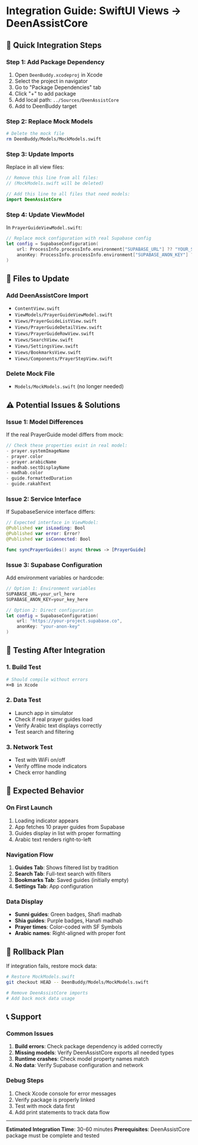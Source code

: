 # Integration Guide: SwiftUI Views → DeenAssistCore

## 🎯 **Quick Integration Steps**

### **Step 1: Add Package Dependency**
1. Open `DeenBuddy.xcodeproj` in Xcode
2. Select the project in navigator
3. Go to "Package Dependencies" tab
4. Click "+" to add package
5. Add local path: `../Sources/DeenAssistCore`
6. Add to DeenBuddy target

### **Step 2: Replace Mock Models**
```bash
# Delete the mock file
rm DeenBuddy/Models/MockModels.swift
```

### **Step 3: Update Imports**
Replace in all view files:
```swift
// Remove this line from all files:
// (MockModels.swift will be deleted)

// Add this line to all files that need models:
import DeenAssistCore
```

### **Step 4: Update ViewModel**
In `PrayerGuideViewModel.swift`:
```swift
// Replace mock configuration with real Supabase config
let config = SupabaseConfiguration(
    url: ProcessInfo.processInfo.environment["SUPABASE_URL"] ?? "YOUR_SUPABASE_URL",
    anonKey: ProcessInfo.processInfo.environment["SUPABASE_ANON_KEY"] ?? "YOUR_SUPABASE_ANON_KEY"
)
```

## 🔧 **Files to Update**

### **Add DeenAssistCore Import**
- `ContentView.swift`
- `ViewModels/PrayerGuideViewModel.swift`
- `Views/PrayerGuideListView.swift`
- `Views/PrayerGuideDetailView.swift`
- `Views/PrayerGuideRowView.swift`
- `Views/SearchView.swift`
- `Views/SettingsView.swift`
- `Views/BookmarksView.swift`
- `Views/Components/PrayerStepView.swift`

### **Delete Mock File**
- `Models/MockModels.swift` (no longer needed)

## ⚠️ **Potential Issues & Solutions**

### **Issue 1: Model Differences**
If the real PrayerGuide model differs from mock:
```swift
// Check these properties exist in real model:
- prayer.systemImageName
- prayer.color
- prayer.arabicName
- madhab.sectDisplayName
- madhab.color
- guide.formattedDuration
- guide.rakahText
```

### **Issue 2: Service Interface**
If SupabaseService interface differs:
```swift
// Expected interface in ViewModel:
@Published var isLoading: Bool
@Published var error: Error?
@Published var isConnected: Bool

func syncPrayerGuides() async throws -> [PrayerGuide]
```

### **Issue 3: Supabase Configuration**
Add environment variables or hardcode:
```swift
// Option 1: Environment variables
SUPABASE_URL=your_url_here
SUPABASE_ANON_KEY=your_key_here

// Option 2: Direct configuration
let config = SupabaseConfiguration(
    url: "https://your-project.supabase.co",
    anonKey: "your-anon-key"
)
```

## 🧪 **Testing After Integration**

### **1. Build Test**
```bash
# Should compile without errors
⌘+B in Xcode
```

### **2. Data Test**
- Launch app in simulator
- Check if real prayer guides load
- Verify Arabic text displays correctly
- Test search and filtering

### **3. Network Test**
- Test with WiFi on/off
- Verify offline mode indicators
- Check error handling

## 📱 **Expected Behavior**

### **On First Launch**
1. Loading indicator appears
2. App fetches 10 prayer guides from Supabase
3. Guides display in list with proper formatting
4. Arabic text renders right-to-left

### **Navigation Flow**
1. **Guides Tab**: Shows filtered list by tradition
2. **Search Tab**: Full-text search with filters
3. **Bookmarks Tab**: Saved guides (initially empty)
4. **Settings Tab**: App configuration

### **Data Display**
- **Sunni guides**: Green badges, Shafi madhab
- **Shia guides**: Purple badges, Hanafi madhab
- **Prayer times**: Color-coded with SF Symbols
- **Arabic names**: Right-aligned with proper font

## 🔄 **Rollback Plan**

If integration fails, restore mock data:
```bash
# Restore MockModels.swift
git checkout HEAD -- DeenBuddy/Models/MockModels.swift

# Remove DeenAssistCore imports
# Add back mock data usage
```

## 📞 **Support**

### **Common Issues**
1. **Build errors**: Check package dependency is added correctly
2. **Missing models**: Verify DeenAssistCore exports all needed types
3. **Runtime crashes**: Check model property names match
4. **No data**: Verify Supabase configuration and network

### **Debug Steps**
1. Check Xcode console for error messages
2. Verify package is properly linked
3. Test with mock data first
4. Add print statements to track data flow

---

**Estimated Integration Time**: 30-60 minutes
**Prerequisites**: DeenAssistCore package must be complete and tested
